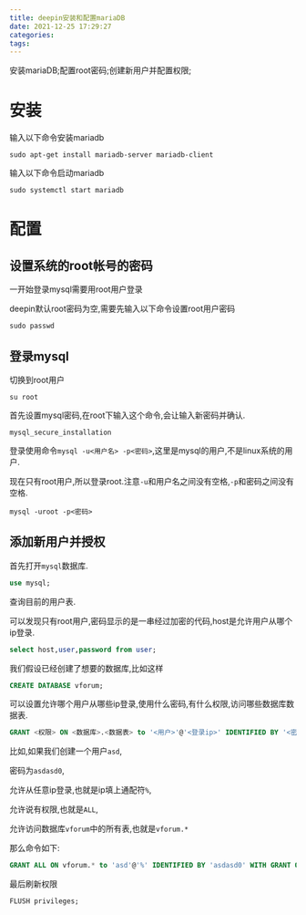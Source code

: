 ```yaml
---
title: deepin安装和配置mariaDB
date: 2021-12-25 17:29:27
categories:
tags:
---
```


安装mariaDB;配置root密码;创建新用户并配置权限;

<!-- more -->

# 安装

输入以下命令安装mariadb

```shell
sudo apt-get install mariadb-server mariadb-client
```

输入以下命令启动mariadb

```shell
sudo systemctl start mariadb
```

# 配置

## 设置系统的root帐号的密码

一开始登录mysql需要用root用户登录

deepin默认root密码为空,需要先输入以下命令设置root用户密码

```shell
sudo passwd
```

## 登录mysql

切换到root用户

```shell
su root
```

首先设置mysql密码,在root下输入这个命令,会让输入新密码并确认.

```shell
mysql_secure_installation
```

登录使用命令`mysql -u<用户名> -p<密码>`,这里是mysql的用户,不是linux系统的用户.

现在只有root用户,所以登录root.注意`-u`和用户名之间没有空格,`-p`和密码之间没有空格.

```shell
mysql -uroot -p<密码>
```

## 添加新用户并授权

首先打开`mysql`数据库.

```sql
use mysql;
```

查询目前的用户表.

可以发现只有root用户,密码显示的是一串经过加密的代码,host是允许用户从哪个ip登录.

```sql
select host,user,password from user;
```

我们假设已经创建了想要的数据库,比如这样

```sql
CREATE DATABASE vforum;
```

可以设置允许哪个用户从哪些ip登录,使用什么密码,有什么权限,访问哪些数据库数据表.

```sql
GRANT <权限> ON <数据库>.<数据表> to '<用户>'@'<登录ip>' IDENTIFIED BY '<密码>' WITH GRANT OPTION;
```

比如,如果我们创建一个用户`asd`,

密码为`asdasd0`,

允许从任意ip登录,也就是ip填上通配符`%`,

允许说有权限,也就是`ALL`,

允许访问数据库`vforum`中的所有表,也就是`vforum.*`

那么命令如下:

```sql
GRANT ALL ON vforum.* to 'asd'@'%' IDENTIFIED BY 'asdasd0' WITH GRANT OPTION;
```

最后刷新权限

```shell
FLUSH privileges;
```